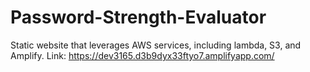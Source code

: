 # Password-Strength-Evaluator
Static website that leverages AWS services, including lambda, S3, and Amplify.
Link: https://dev3165.d3b9dyx33ftyo7.amplifyapp.com/
